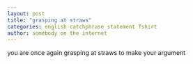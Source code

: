 ```yaml
---
layout: post
title: "grasping at straws"
categories: english catchphrase statement Tshirt
author: somebody on the internet
---
```

you are once again grasping at straws to make your argument
